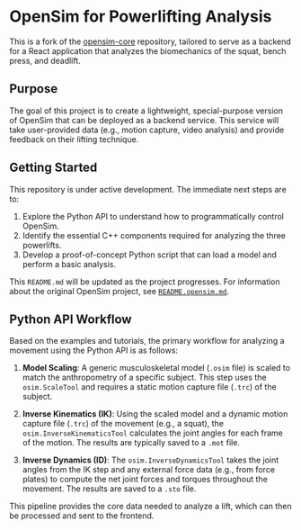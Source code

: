 # OpenSim for Powerlifting Analysis

This is a fork of the [opensim-core](https://github.com/opensim-org/opensim-core) repository, tailored to serve as a backend for a React application that analyzes the biomechanics of the squat, bench press, and deadlift.

## Purpose

The goal of this project is to create a lightweight, special-purpose version of OpenSim that can be deployed as a backend service. This service will take user-provided data (e.g., motion capture, video analysis) and provide feedback on their lifting technique.

## Getting Started

This repository is under active development. The immediate next steps are to:

1.  Explore the Python API to understand how to programmatically control OpenSim.
2.  Identify the essential C++ components required for analyzing the three powerlifts.
3.  Develop a proof-of-concept Python script that can load a model and perform a basic analysis.

This `README.md` will be updated as the project progresses. For information about the original OpenSim project, see [`README.opensim.md`](README.opensim.md).

## Python API Workflow

Based on the examples and tutorials, the primary workflow for analyzing a movement using the Python API is as follows:

1.  **Model Scaling**: A generic musculoskeletal model (`.osim` file) is scaled to match the anthropometry of a specific subject. This step uses the `osim.ScaleTool` and requires a static motion capture file (`.trc`) of the subject.

2.  **Inverse Kinematics (IK)**: Using the scaled model and a dynamic motion capture file (`.trc`) of the movement (e.g., a squat), the `osim.InverseKinematicsTool` calculates the joint angles for each frame of the motion. The results are typically saved to a `.mot` file.

3.  **Inverse Dynamics (ID)**: The `osim.InverseDynamicsTool` takes the joint angles from the IK step and any external force data (e.g., from force plates) to compute the net joint forces and torques throughout the movement. The results are saved to a `.sto` file.

This pipeline provides the core data needed to analyze a lift, which can then be processed and sent to the frontend.